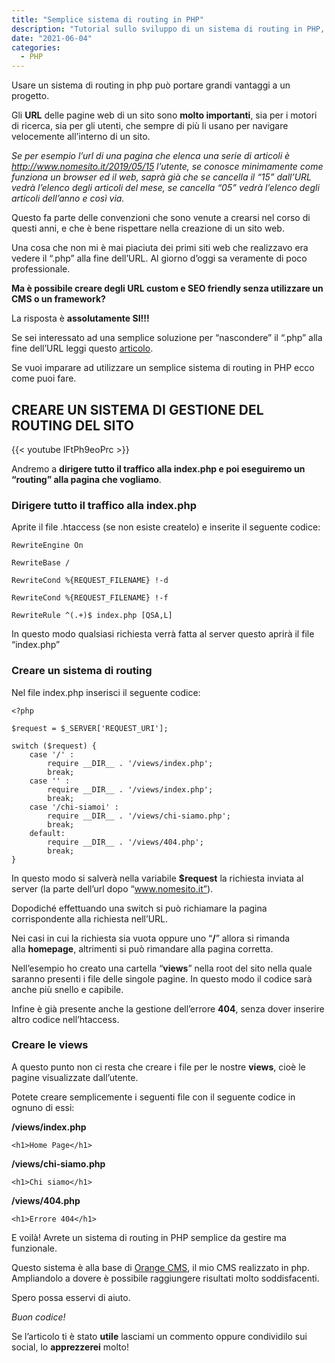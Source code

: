 ```yaml
---
title: "Semplice sistema di routing in PHP"
description: "Tutorial sullo sviluppo di un sistema di routing in PHP, il metodo più semplice possibile."
date: "2021-06-04"
categories:
  - PHP
---
```


Usare un sistema di routing in php può portare grandi vantaggi a un progetto.

Gli **URL** delle pagine web di un sito sono **molto importanti**, sia per i motori di ricerca, sia per gli utenti, che sempre di più li usano per navigare velocemente all’interno di un sito.

_Se per esempio l’url di una pagina che elenca una serie di articoli è http://www.nomesito.it/2019/05/15 l’utente, se conosce minimamente come funziona un browser ed il web, saprà già che se cancella il “15” dall’URL vedrà l’elenco degli articoli del mese, se cancella “05” vedrà l’elenco degli articoli dell’anno e così via._

Questo fa parte delle convenzioni che sono venute a crearsi nel corso di questi anni, e che è bene rispettare nella creazione di un sito web.

Una cosa che non mi è mai piaciuta dei primi siti web che realizzavo era vedere il “.php” alla fine dell’URL. Al giorno d’oggi sa veramente di poco professionale.

**Ma è possibile creare degli URL custom e SEO friendly senza utilizzare un CMS o un framework?**

La risposta è **assolutamente SI!!!**

Se sei interessato ad una semplice soluzione per “nascondere” il “.php” alla fine dell’URL leggi questo [articolo](/blog/nascondere-lestensione-alla-fine-dellurl/).

Se vuoi imparare ad utilizzare un semplice sistema di routing in PHP ecco come puoi fare.

## CREARE UN SISTEMA DI GESTIONE DEL ROUTING DEL SITO


{{< youtube lFtPh9eoPrc >}}

Andremo a **dirigere tutto il traffico alla index.php e poi eseguiremo un “routing” alla pagina che vogliamo**.

### Dirigere tutto il traffico alla index.php

Aprite il file .htaccess (se non esiste createlo) e inserite il seguente codice:

```
RewriteEngine On

RewriteBase /

RewriteCond %{REQUEST_FILENAME} !-d

RewriteCond %{REQUEST_FILENAME} !-f

RewriteRule ^(.+)$ index.php [QSA,L]
```

In questo modo qualsiasi richiesta verrà fatta al server questo aprirà il file “index.php”

### Creare un sistema di routing

Nel file index.php inserisci il seguente codice:

```
<?php

$request = $_SERVER['REQUEST_URI'];

switch ($request) {
    case '/' :
        require __DIR__ . '/views/index.php';
        break;
    case '' :
        require __DIR__ . '/views/index.php';
        break;
    case '/chi-siamoi' :
        require __DIR__ . '/views/chi-siamo.php';
        break;
    default:
        require __DIR__ . '/views/404.php';
        break;
}
```

In questo modo si salverà nella variabile **$request** la richiesta inviata al server (la parte dell’url dopo “www.nomesito.it”).

Dopodiché effettuando una switch si può richiamare la pagina corrispondente alla richiesta nell’URL. 

Nei casi in cui la richiesta sia vuota oppure uno “**/**” allora si rimanda alla **homepage**, altrimenti si può rimandare alla pagina corretta.

Nell’esempio ho creato una cartella “**views**” nella root del sito nella quale saranno presenti i file delle singole pagine. In questo modo il codice sarà anche più snello e capibile.

Infine è già presente anche la gestione dell’errore **404**, senza dover inserire altro codice nell’htaccess.

### Creare le views

A questo punto non ci resta che creare i file per le nostre **views**, cioè le pagine visualizzate dall’utente.

Potete creare semplicemente i seguenti file con il seguente codice in ognuno di essi:

**/views/index.php**

```
<h1>Home Page</h1>
```

**/views/chi-siamo.php**

```
<h1>Chi siamo</h1>
```

**/views/404.php**

```
<h1>Errore 404</h1>
```

E voilà! Avrete un sistema di routing in PHP semplice da gestire ma funzionale.

Questo sistema è alla base di [Orange CMS](/orange), il mio CMS realizzato in php. Ampliandolo a dovere è possibile raggiungere risultati molto soddisfacenti.

Spero possa esservi di aiuto.

_Buon codice!_

Se l’articolo ti è stato **utile** lasciami un commento oppure condividilo sui social, lo **apprezzerei** molto!
